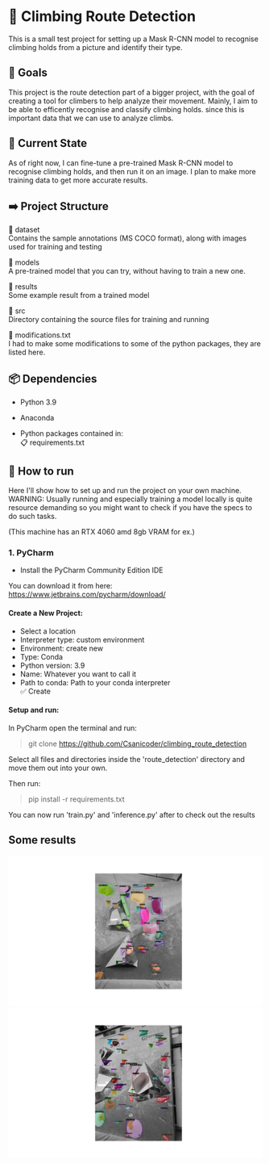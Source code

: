 # 🧗 Climbing Route Detection

This is a small test project for setting up a Mask R-CNN model to recognise climbing 
holds from a picture and identify their type.

## 🏁 Goals

This project is the route detection part of a bigger project, with the goal of creating a tool for climbers to help analyze their movement.
Mainly, I aim to be able to efficently recognise and classify climbing holds. since this is important data that we can use to analyze climbs.

## 📌 Current State

As of right now, I can fine-tune a pre-trained Mask R-CNN model to recognise climbing holds, and then run it on an image.
I plan to make more training data to get more accurate results.

## ➡️ Project Structure

📂 dataset\
Contains the sample annotations (MS COCO format), along with images used for training and testing

📂 models\
A pre-trained model that you can try, without having to train a new one.

📂 results\
Some example result from a trained model

📂 src\
Directory containing the source files for training and running

📄 modifications.txt\
I had to make some modifications to some of the python packages, they are listed here.

## 📦 Dependencies

- Python 3.9
- Anaconda

- Python packages contained in:\
📋 requirements.txt

## 🚀 How to run

Here I'll show how to set up and run the project on your own machine.\
WARNING: Usually running and especially training a model locally is quite resource demanding so
you might want to check if you have the specs to do such tasks.

(This machine has an RTX 4060 amd 8gb VRAM for ex.)

### 1. PyCharm

- Install the PyCharm Community Edition IDE

You can download it from here: https://www.jetbrains.com/pycharm/download/

#### Create a New Project:
- Select a location
- Interpreter type: custom environment
- Environment: create new
- Type: Conda
- Python version: 3.9
- Name: Whatever you want to call it
- Path to conda: Path to your conda interpreter\
✅ Create

#### Setup and run:
In PyCharm open the terminal and run:
> git clone https://github.com/Csanicoder/climbing_route_detection

Select all files and directories inside the 'route_detection' directory and move them out into your own.

Then run:
> pip install -r requirements.txt

You can now run 'train.py' and 'inference.py' after to check out the results

## Some results

![Figure_1.png](results/Figure_1.png)
![Figure_2.png](results/Figure_2.png)